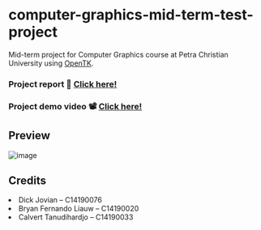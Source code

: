 # computer-graphics-mid-term-test-project
Mid-term project for Computer Graphics course at Petra Christian University using [OpenTK](https://opentk.net/).

### Project report 📃 <a href="https://drive.google.com/file/d/1LZkzAhGcB57BAyTEMcVmbtmq5LHaAqtT/view?usp=sharing" target="_blank">Click here!</a>
### Project demo video 📽️ <a href="https://drive.google.com/file/d/1U7EYPpaa15u1nI7tX2zyTIymgkbGXIrT/view?usp=sharing" target="_blank">Click here!</a>

## Preview
![image](https://user-images.githubusercontent.com/56993480/145050851-0870d4ef-69f6-42a7-9219-1652e32fd3ed.png)

## Credits
<li>Dick Jovian – C14190076</li>
<li>Bryan Fernando Liauw – C14190020</li>
<li>Calvert Tanudihardjo – C14190033</li>
